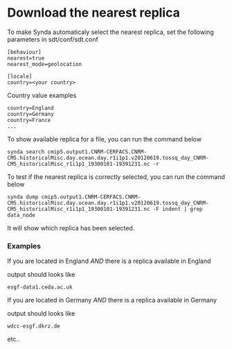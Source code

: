 # Download the nearest replica

To make Synda automaticaly select the nearest replica, set the following parameters in sdt/conf/sdt.conf

    [behaviour]
    nearest=true
    nearest_mode=geolocation

    [locale] 
    country=<your country>

Country value examples

    country=England
    country=Germany
    country=France
    ...

To show available replica for a file, you can run the command below

    synda search cmip5.output1.CNRM-CERFACS.CNRM-CM5.historicalMisc.day.ocean.day.r1i1p1.v20120619.tossq_day_CNRM-CM5_historicalMisc_r1i1p1_19300101-19391231.nc -r

To test if the nearest replica is correctly selected, you can run the command below

    synda dump cmip5.output1.CNRM-CERFACS.CNRM-CM5.historicalMisc.day.ocean.day.r1i1p1.v20120619.tossq_day_CNRM-CM5_historicalMisc_r1i1p1_19300101-19391231.nc -F indent | grep data_node

It will show which replica has been selected.
 
### Examples

If you are located in England *AND* there is a replica available in England

output should looks like

    esgf-data1.ceda.ac.uk

If you are located in Germany *AND* there is a replica available in Germany

output should looks like

    wdcc-esgf.dkrz.de

etc..
